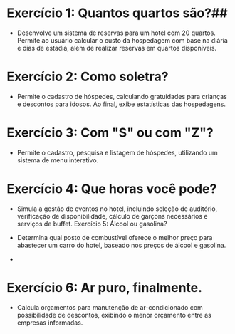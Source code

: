 # Exercício 1: Quantos quartos são?##

- Desenvolve um sistema de reservas para um hotel com 20 quartos. Permite ao usuário calcular o custo da hospedagem com base na diária e dias de estadia, além de realizar reservas em quartos disponíveis.

# Exercício 2: Como soletra?

- Permite o cadastro de hóspedes, calculando gratuidades para crianças e descontos para idosos. Ao final, exibe estatísticas das hospedagens.

# Exercício 3: Com "S" ou com "Z"?

- Permite o cadastro, pesquisa e listagem de hóspedes, utilizando um sistema de menu interativo.
  
# Exercício 4: Que horas você pode?

- Simula a gestão de eventos no hotel, incluindo seleção de auditório, verificação de disponibilidade, cálculo de garçons necessários e serviços de buffet.
Exercício 5: Álcool ou gasolina?

- Determina qual posto de combustível oferece o melhor preço para abastecer um carro do hotel, baseado nos preços de álcool e gasolina.
- 
# Exercício 6: Ar puro, finalmente.

- Calcula orçamentos para manutenção de ar-condicionado com possibilidade de descontos, exibindo o menor orçamento entre as empresas informadas.
